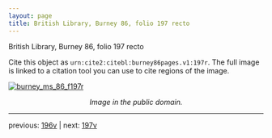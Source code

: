 ```yaml
---
layout: page
title: British Library, Burney 86, folio 197 recto
---
```


British Library, Burney 86, folio 197 recto

Cite this object as `urn:cite2:citebl:burney86pages.v1:197r`.  The full image is linked to a citation tool you can use to cite regions of the image.

[![burney_ms_86_f197r](http://www.homermultitext.org/iipsrv?IIIF=/project/homer/pyramidal/deepzoom/citebl/burney86imgs/v1/burney_ms_86_f197r.tif/full/800,/0/default.jpg)](http://www.homermultitext.org/ict2/?urn=urn:cite2:citebl:burney86imgs.v1:burney_ms_86_f197r) 

<p style="text-align: center; font-style: italic;">Image in the public domain.</p>

---

previous: [196v](../196v/) | next: [197v](../197v/)